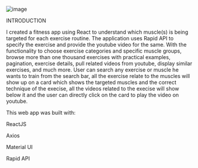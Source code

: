 
![image](https://user-images.githubusercontent.com/95141585/188672470-c0b96484-0ab5-45ce-8669-dba16158976b.png)

INTRODUCTION


I created a fitness app using React to understand which muscle(s) is being targeted for each exercise routine. The application uses Rapid API to specify the exercise and provide the youtube video for the same. With the functionality to choose exercise categories and specific muscle groups, browse more than one thousand exercises with practical examples, pagination, exercise details, pull related videos from youtube, display similar exercises, and much more.
User can search any exercise or muscle he wants to train from the search bar, all the exercise relate to the muscles will show up on a card which shows the targeted muscles and the correct technique of the execise, all the videos related to the execise will show below it and the user can directly click on the card to play the video on youtube.


This web app was built with:

ReactJS

Axios

Material UI

Rapid API
